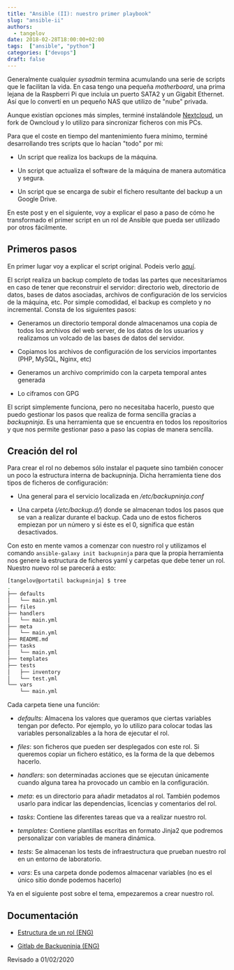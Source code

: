 ```yaml
---
title: "Ansible (II): nuestro primer playbook"
slug: "ansible-ii"
authors:
  - tangelov
date: 2018-02-28T18:00:00+02:00
tags:  ["ansible", "python"]
categories: ["devops"]
draft: false
---
```


Generalmente cualquier _sysadmin_ termina acumulando una serie de scripts que le facilitan la vida. En casa tengo una pequeña _motherboard_, una prima lejana de la Raspberri Pi que incluía un puerto SATA2 y un Gigabit Ethernet. Así que lo convertí en un pequeño NAS que utilizo de "nube" privada.

Aunque existían opciones más simples, terminé instalándole [Nextcloud](https://www.nextcloud.com), un fork de Owncloud y lo utilizo para sincronizar ficheros con mis PCs.

Para que el coste en tiempo del mantenimiento fuera mínimo, terminé desarrollando tres scripts que lo hacían "todo" por mi:

* Un script que realiza los backups de la máquina.

* Un script que actualiza el software de la máquina de manera automática y segura.

* Un script que se encarga de subir el fichero resultante del backup a un Google Drive.

En este post y en el siguiente, voy a explicar el paso a paso de cómo he transformado el primer script en un rol de Ansible que pueda ser utilizado por otros fácilmente.

<!--more-->

## Primeros pasos
En primer lugar voy a explicar el script original. Podeis verlo [aquí](https://gitlab.com/tangelov/scripts/blob/master/old/old_nxtcloud_maintenance.sh).

El script realiza un backup completo de todas las partes que necesitaríamos en caso de tener que reconstruir el servidor: directorio web, directorio de datos, bases de datos asociadas, archivos de configuración de los servicios de la máquina, etc. Por simple comodidad, el backup es completo y no incremental. Consta de los siguientes pasos:

* Generamos un directorio temporal donde almacenamos una copia de todos los archivos del web server, de los datos de los usuarios y realizamos un volcado de las bases de datos del servidor.

* Copiamos los archivos de configuración de los servicios importantes (PHP, MySQL, Nginx, etc)

* Generamos un archivo comprimido con la carpeta temporal antes generada

* Lo ciframos con GPG

El script simplemente funciona, pero no necesitaba hacerlo, puesto que puedo gestionar los pasos que realiza de forma sencilla gracias a _backupninja_. Es una herramienta que se encuentra en todos los repositorios y que nos permite gestionar paso a paso las copias de manera sencilla.

## Creación del rol
Para crear el rol no debemos sólo instalar el paquete sino también conocer un poco la estructura interna de backupninja. Dicha herramienta tiene dos tipos de ficheros de configuración:

* Una general para el servicio localizada en _/etc/backupninja.conf_

* Una carpeta (_/etc/backup.d/_) donde se almacenan todos los pasos que se van a realizar durante el backup. Cada uno de estos ficheros empiezan por un número y si éste es el 0, significa que están desactivados.

Con esto en mente vamos a comenzar con nuestro rol y utilizamos el comando ``ansible-galaxy init backupninja`` para que la propia herramienta nos genere la estructura de ficheros yaml y carpetas que debe tener un rol. Nuestro nuevo rol se parecerá a esto:

```bash
[tangelov@portatil backupninja] $ tree 
.
├── defaults
│   └── main.yml
├── files
├── handlers
│   └── main.yml
├── meta
│   └── main.yml
├── README.md
├── tasks
│   └── main.yml
├── templates
├── tests
│   ├── inventory
│   └── test.yml
└── vars
    └── main.yml
```

Cada carpeta tiene una función:

* _defaults_: Almacena los valores que queramos que ciertas variables tengan por defecto. Por ejemplo, yo lo utilizo para colocar todas las variables personalizables a la hora de ejecutar el rol.

* _files_: son ficheros que pueden ser desplegados con este rol. Si queremos copiar un fichero estático, es la forma de la que debemos hacerlo.

* _handlers_: son determinadas acciones que se ejecutan únicamente cuando alguna tarea ha provocado un cambio en la configuración.

* _meta_: es un directorio para añadir metadatos al rol. También podemos usarlo para indicar las dependencias, licencias y comentarios del rol.

* _tasks_: Contiene las diferentes tareas que va a realizar nuestro rol.

* _templates_: Contiene plantillas escritas en formato Jinja2 que podremos personalizar con variables de manera dinámica.

* _tests_: Se almacenan los tests de infraestructura que prueban nuestro rol en un entorno de laboratorio.

* _vars_: Es una carpeta donde podemos almacenar variables (no es el único sitio donde podemos hacerlo)

Ya en el siguiente post sobre el tema, empezaremos a crear nuestro rol.


## Documentación

* [Estructura de un rol (ENG)](http://docs.ansible.com/ansible/latest/playbooks_reuse_roles.html)

* [Gitlab de Backupninja (ENG)](https://0xacab.org/riseuplabs/backupninja)

Revisado a 01/02/2020
